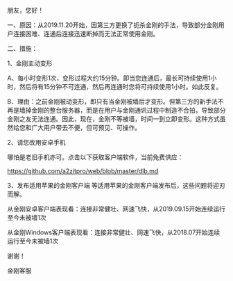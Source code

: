 朋友，您好！

一、原因：从2019.11.20开始，因第三方更换了扼杀金刚的手法，导致部分金刚用户连接困难、连通后连接迅速断掉而无法正常使用金刚。

二、措施：

1、金刚主动变形

A、每小时变形1次，变形过程大约15分钟。即当您连通后，最长可持续使用1小时，然后将有15分钟不可连通，然后再连通时您将可持续使用1小时。如此反复。

B、理由：之前金刚被动变形，即只有当金刚被墙后才变形。但第三方的新手法不再是墙掉金刚的整台服务器，而是在用户与金刚通讯过程中制造不合拍，导致部分金刚之友无法连通。因此，现在，金刚不等被墙，时间一到立即变形。这种方式虽然给您和广大用户带去不便，但可预见、可操作。

2、请您改用安卓手机

哪怕是老旧手机亦可。点击以下获取客户端软件，当前免费供应：

https://github.com/a2zitpro/web/blob/master/dlb.md

3、发布适用苹果的金刚客户端
等适用苹果的金刚客户端发布后，这些问题将迎刃而解。

从金刚安卓客户端表现看：连接非常健壮、网速飞快，从2019.09.15开始连续运行至今未被墙1次

从金刚Windows客户端表现看：连接非常健壮、网速飞快，从2018.07开始连续运行至今未被墙1次

谢谢！

金刚客服
